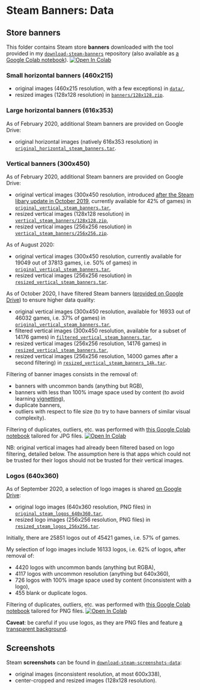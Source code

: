 # Steam Banners: Data

## Store banners

This folder contains Steam store **banners** downloaded with the tool provided in my [`download-steam-banners`](https://github.com/woctezuma/download-steam-banners) repository (also available as [a Google Colab notebook][download_steam_banners]).
[![Open In Colab][colab-badge]][download_steam_banners]

### Small horizontal banners (460x215)

-   original images (460x215 resolution, with a few exceptions) in [`data/`](data/),
-   resized images (128x128 resolution) in [`banners/128x128.zip`](https://drive.google.com/open?id=1YLhdwgnhyP-eC4gHOmTsmuiUSr0XN5XJ).

### Large horizontal banners (616x353)

As of February 2020, additional Steam banners are provided on Google Drive:
-   original horizontal images (natively 616x353 resolution) in [`original_horizontal_steam_banners.tar`](https://drive.google.com/open?id=1-0FrkH3X1Eji6bDbGNYRTo9_C4PIfqlb).

### Vertical banners (300x450)

As of February 2020, additional Steam banners are provided on Google Drive:
-   original vertical images (300x450 resolution, introduced [after the Steam libary update in October 2019](https://steamcommunity.com/games/593110/announcements/detail/1666821776739358716), currently available for 42% of games) in [`original_vertical_steam_banners.tar`](https://drive.google.com/open?id=1KZ4_eiB4TTZqIwTJOQYzgDvbVXXhEqOe),
-   resized vertical images (128x128 resolution) in [`vertical_steam_banners/128x128.zip`](https://drive.google.com/open?id=1_H3ejjM45yteTbECCk1FJ3KJNjB1995b),
-   resized vertical images (256x256 resolution) in [`vertical_steam_banners/256x256.zip`](https://drive.google.com/open?id=1_H3ejjM45yteTbECCk1FJ3KJNjB1995b).

As of August 2020:
-   original vertical images (300x450 resolution, currently available for 19049 out of 37813 games, i.e. 50% of games) in [`original_vertical_steam_banners.tar`](https://drive.google.com/file/d/1_a5GfVZYKD4oz-ctTyjSwu_pAhoBNwEm/view?usp=sharing),
-   resized vertical images (256x256 resolution) in [`resized_vertical_steam_banners.tar`](https://drive.google.com/file/d/1-4IrxRMetTjCDQI60oMg4hs7NIcMy286/view?usp=sharing).

As of October 2020, I have filtered Steam banners ([provided on Google Drive][banners-google-drive]) to ensure higher data quality:
-   original vertical images (300x450 resolution, available for 16933 out of 46032 games, i.e. 37% of games) in [`original_vertical_steam_banners.tar`][banners-original],
-   filtered vertical images (300x450 resolution, available for a subset of 14176 games) in [`filtered_vertical_steam_banners.tar`][banners-filtered],
-   resized vertical images (256x256 resolution, 14176 games) in [`resized_vertical_steam_banners.tar`][banners-resized],
-   resized vertical images (256x256 resolution, 14000 games after a second filtering) in [`resized_vertical_steam_banners_14k.tar`][banners-resized-14k].

Filtering of banner images consists in the removal of:
-   banners with uncommon bands (anything but RGB),
-   banners with less than 100% image space used by content (to avoid learning [vignetting][vignetting-wiki]),
-   duplicate banners,
-   outliers with respect to file size (to try to have banners of similar visual complexity).

Filtering of duplicates, outliers, etc. was performed with [this Google Colab notebook][filter_steam_banners] tailored for JPG files.
[![Open In Colab][colab-badge]][filter_steam_banners]

NB: original vertical images had already been filtered based on logo filtering, detailed below.
The assumption here is that apps which could not be trusted for their logos should not be trusted for their vertical images.

### Logos (640x360)

As of September 2020, a selection of logo images is shared [on Google Drive][logos-google-drive]:
-   original logo images (640x360 resolution, PNG files) in [`original_steam_logos_640x360.tar`][logos-original],
-   resized logo images (256x256 resolution, PNG files) in [`resized_steam_logos_256x256.tar`][logos-resized].

Initially, there are 25851 logos out of 45421 games, i.e. 57% of games.

My selection of logo images include 16133 logos, i.e. 62% of logos, after removal of:
-   4420 logos with uncommon bands (anything but RGBA),
-   4117 logos with uncommon resolution (anything but 640x360),
-   726 logos with 100% image space used by content (inconsistent with a logo),
-   455 blank or duplicate logos.

Filtering of duplicates, outliers, etc. was performed with [this Google Colab notebook][filter_steam_logos] tailored for PNG files.
[![Open In Colab][colab-badge]][filter_steam_logos]

**Caveat**: be careful if you use logos, as they are PNG files and feature [a transparent background][transparent-images].

## Screenshots

Steam **screenshots** can be found in [`download-steam-screenshots-data`](https://github.com/woctezuma/download-steam-screenshots-data):
-   original images (inconsistent resolution, at most 600x338),
-   center-cropped and resized images (128x128 resolution).

<!-- Definitions -->

[download_steam_banners]: <https://colab.research.google.com/github/woctezuma/google-colab/blob/master/download_steam_banners.ipynb>
[filter_steam_logos]: <https://colab.research.google.com/github/woctezuma/google-colab/blob/master/remove_duplicates.ipynb>
[filter_steam_banners]: <https://colab.research.google.com/github/woctezuma/steam-stylegan2-ada/blob/main/remove_duplicates.ipynb>

[colab-badge]: <https://colab.research.google.com/assets/colab-badge.svg>

[banners-google-drive]: <https://drive.google.com/drive/folders/1bThfr6YOwGr4EZSpv1FoqfhBfY3MfP_t?usp=sharing>
[banners-original]: <https://drive.google.com/file/d/1e57CJogNSPAfw6CZTE1Ht7PvdsqKcGTq/view?usp=sharing>
[banners-filtered]: <https://drive.google.com/file/d/1eI_Qp8DQlzQmXMtNuvbheGM1jCLPgfbr/view?usp=sharing>
[banners-resized]: <https://drive.google.com/file/d/1-7Ni-8CnfdrgB9txGLMvVL_7EUCvgtpZ/view?usp=sharing>
[banners-resized-14k]: <https://drive.google.com/file/d/1v8wmPZTR0DxTvRIjDqduug1pJZo0sLP8/view?usp=sharing>

[logos-google-drive]: <https://drive.google.com/drive/folders/1_xVdBziq3uIRx53x_s28G7TvTcM5skA1?usp=sharing>
[logos-original]: <https://drive.google.com/file/d/1wNGQyx2rL-mPmPcF8LbbvbFmqH9Zl5RT/view?usp=sharing>
[logos-resized]: <https://drive.google.com/file/d/1-60mEzz4p7vm2kDGHBHIaakrrTe9NzGb/view?usp=sharing>
[transparent-images]: <https://github.com/lucidrains/stylegan2-pytorch#bonus>
[vignetting-wiki]: <https://en.wikipedia.org/wiki/Vignetting>
